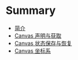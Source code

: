 # Summary

* [简介](README.md)
* [Canvas 声明与获取](chapter1_canvas_sheng_ming_yu_huo_qu.md)
* [Canvas 状态保存与恢复](chapter1_canvas_zhuang_tai_bao_cun_yu_hui_fu_md_md.md)
* [Canvas 坐标系](canvas_zuo_biao_xi.md)

